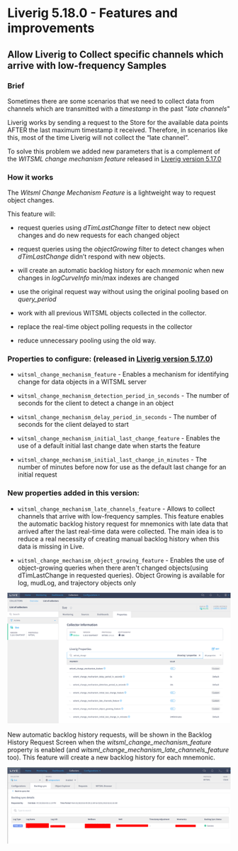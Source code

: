 # Liverig 5.18.0 - Features and improvements

## Allow Liverig to Collect specific channels which arrive with low-frequency Samples

### Brief

Sometimes there are some scenarios that we need to collect data from channels which are transmitted with a _timestamp_ in the past "_late channels_"

Liverig works by sending a request to the Store for the available data points AFTER the last maximum timestamp it received. Therefore, in scenarios like this, most of the time Liverig will not collect the “late channel”.

To solve this problem we added new parameters that is a complement of the _WITSML change mechanism feature_ released in [Liverig version 5.17.0](liverig-5.17.0-feat-and-improvements.md)

### How it works

The _Witsml Change Mechanism Feature_ is a lightweight way to request object changes. 

This feature will:

* request queries using _dTimLastChange_ filter to detect new object changes and do new requests for each changed object

* request queries using the _objectGrowing_ filter to detect changes when _dTimLastChange_ didn’t respond with new objects.

* will create an automatic backlog history for each _mnemonic_ when new changes in _logCurveInfo_ min/max indexes are changed

* use the original request way without using the original pooling based on _query_period_

* work with all previous WITSML objects collected in the collector.

* replace the real-time object polling requests in the collector

* reduce unnecessary pooling using the old way.

### Properties to configure: (released in [Liverig version 5.17.0](liverig-5.17.0-feat-and-improvements.md))

* `witsml_change_mechanism_feature` - Enables a mechanism for identifying change for data objects in a WITSML server

* `witsml_change_mechanism_detection_period_in_seconds` - The number of seconds for the client to detect a change in  an object

* `witsml_change_mechanism_delay_period_in_seconds` - The number of seconds for the client delayed to start

* `witsml_change_mechanism_initial_last_change_feature` - Enables the use of a default initial last change date when starts the feature

* `witsml_change_mechanism_initial_last_change_in_minutes` - The number of minutes before now for use as the default last change for an initial request

### New properties added in this version:

* `witsml_change_mechanism_late_channels_feature` - Allows to collect channels that arrive with low-frequency samples. This feature enables the automatic backlog history request for mnemonics with late data that arrived after the last real-time data were collected. The main idea is to reduce a real necessity of creating manual backlog history when this data is missing in Live.

* `witsml_change_mechanism_object_growing_feature` - Enables the use of object-growing queries when there aren't changed objects(using dTimLastChange in requested queries). Object Growing is available for log, mudLog, and trajectory objects only

![](../../../.gitbook/assets/liverig-5.18.0/features/properties-frontend.png)

New automatic backlog history requests, will be shown in the Backlog History Request Screen when the _witsml_change_mechanism_feature_ property is enabled (and _witsml_change_mechanism_late_channels_feature_ too). This feature will create a new backlog history for each mnemonic.

![](../../../.gitbook/assets/liverig-5.18.0/features/properties-backlogsync.png)
